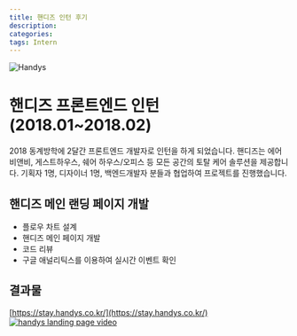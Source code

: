 ```yaml
---
title: 핸디즈 인턴 후기
description: 
categories: 
tags: Intern
---
```


![Handys](http://handys.co.kr/static/img/web/handys_img.png)

# 핸디즈 프론트엔드 인턴 (2018.01~2018.02)

2018 동계방학에 2달간 프론트엔드 개발자로 인턴을 하게 되었습니다.
핸디즈는 에어비앤비, 게스트하우스, 쉐어 하우스/오피스 등 모든 공간의 토탈 케어 솔루션을 제공합니다.
기획자 1명, 디자이너 1명, 백엔드개발자 분들과 협업하여 프로젝트를 진행했습니다.

## 핸디즈 메인 랜딩 페이지 개발

* 플로우 차트 설계
* 핸디즈 메인 페이지 개발
* 코드 리뷰
* 구글 애널리틱스를 이용하여 실시간 이벤트 확인

## 결과물

[https://stay.handys.co.kr/](https://stay.handys.co.kr/)
[![handys landing page video](http://img.youtube.com/vi/k-4RpL3Vp-Q/0.jpg)](https://youtu.be/k-4RpL3Vp-Q)